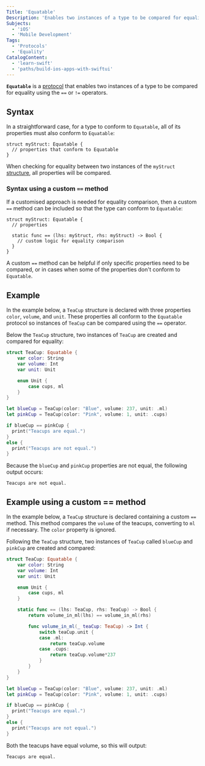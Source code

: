 ```yaml
---
Title: 'Equatable'
Description: 'Enables two instances of a type to be compared for equality.'
Subjects:
  - 'iOS'
  - 'Mobile Development'
Tags:
  - 'Protocols'
  - 'Equality'
CatalogContent:
  - 'learn-swift'
  - 'paths/build-ios-apps-with-swiftui'
---
```


**`Equatable`** is a [protocol](https://www.codecademy.com/resources/docs/swift/protocols) that enables two instances of a type to be compared for equality using the `==` or `!=` operators.

## Syntax

In a straightforward case, for a type to conform to `Equatable`, all of its properties must also conform to `Equatable`:

```pseudo
struct myStruct: Equatable {
  // properties that conform to Equatable
}
```

When checking for equality between two instances of the `myStruct` [structure](https://www.codecademy.com/resources/docs/swift/structures), all properties will be compared.

### Syntax using a custom `==` method

If a customised approach is needed for equality comparison, then a custom `==` method can be included so that the type can conform to `Equatable`:

```pseudo
struct myStruct: Equatable {
  // properties

  static func == (lhs: myStruct, rhs: myStruct) -> Bool {
    // custom logic for equality comparison
  }
}
```

A custom `==` method can be helpful if only specific properties need to be compared, or in cases when some of the properties don't conform to `Equatable`.

## Example

In the example below, a `TeaCup` structure is declared with three properties `color`, `volume`, and `unit`. These properties all conform to the `Equatable` protocol so instances of `TeaCup` can be compared using the `==` operator.

Below the `TeaCup` structure, two instances of `TeaCup` are created and compared for equality:

```swift
struct TeaCup: Equatable {
    var color: String
    var volume: Int
    var unit: Unit

    enum Unit {
        case cups, ml
    }
}

let blueCup = TeaCup(color: "Blue", volume: 237, unit: .ml)
let pinkCup = TeaCup(color: "Pink", volume: 1, unit: .cups)

if blueCup == pinkCup {
  print("Teacups are equal.")
}
else {
  print("Teacups are not equal.")
}
```

Because the `blueCup` and `pinkCup` properties are not equal, the following output occurs:

```shell
Teacups are not equal.
```

## Example using a custom == method

In the example below, a `TeaCup` structure is declared containing a custom `==` method. This method compares the `volume` of the teacups, converting to `ml` if necessary. The `color` property is ignored.

Following the `TeaCup` structure, two instances of `TeaCup` called `blueCup` and `pinkCup` are created and compared:

```swift
struct TeaCup: Equatable {
    var color: String
    var volume: Int
    var unit: Unit

    enum Unit {
        case cups, ml
    }

    static func == (lhs: TeaCup, rhs: TeaCup) -> Bool {
        return volume_in_ml(lhs) == volume_in_ml(rhs)

        func volume_in_ml(_ teaCup: TeaCup) -> Int {
            switch teaCup.unit {
            case .ml:
                return teaCup.volume
            case .cups:
                return teaCup.volume*237
            }
        }
    }
}

let blueCup = TeaCup(color: "Blue", volume: 237, unit: .ml)
let pinkCup = TeaCup(color: "Pink", volume: 1, unit: .cups)

if blueCup == pinkCup {
  print("Teacups are equal.")
}
else {
  print("Teacups are not equal.")
}
```

Both the teacups have equal volume, so this will output:

```shell
Teacups are equal.
```
